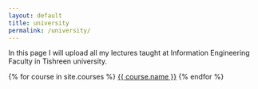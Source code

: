 ```yaml
---
layout: default
title: university
permalink: /university/
---
```


In this page I will upload all my lectures taught at Information Engineering Faculty in Tishreen university.

{% for course in site.courses %}
  <a href="{{ course.url }}">{{ course.name }}</a>
{% endfor %}
